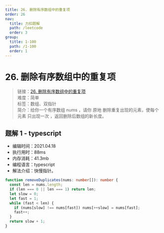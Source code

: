 ```yaml
---
title: 26. 删除有序数组中的重复项
order: 26
nav:
  title: 力扣题解
  path: /leetcode
  order: 3
group:
  title: 1-100
  path: /1-100
  order: 1
---
```


# 26. 删除有序数组中的重复项

> 链接：[26. 删除有序数组中的重复项](https://leetcode-cn.com/problems/remove-duplicates-from-sorted-array/)  
> 难度：简单  
> 标签：数组、双指针  
> 简介：给你一个有序数组 nums ，请你 原地 删除重复出现的元素，使每个元素 只出现一次 ，返回删除后数组的新长度。

## 题解 1 - typescript

- 编辑时间：2021.04.18
- 执行用时：88ms
- 内存消耗：41.3mb
- 编程语言：typescript
- 解法介绍：快慢指针。

```typescript
function removeDuplicates(nums: number[]): number {
  const len = nums.length;
  if (len === 0 || len === 1) return len;
  let slow = 0;
  let fast = 1;
  while (fast < len) {
    if (nums[slow] !== nums[fast]) nums[++slow] = nums[fast];
    fast++;
  }
  return slow + 1;
}
```
